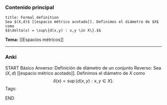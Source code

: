 ### Contenido principal

```ad-formal
title: Formal definition
Sea $(X,d)$ [[espacio métrico acotado]]. Definimos el diámetro de $X$ como
$$\delta(x) = \sup\{d(x,y) : x,y \in X\}.$$
```

**Tema:** [[Espacios métricos]]

---
### Anki

START
Básico
Anverso: Definición de diámetro de un conjunto
Reverso: Sea $(X,d)$ [[espacio métrico acotado]]. Definimos el diámetro de $X$ como
$$\delta(x) = \sup\{d(x,y) : x,y \in X\}.$$
Tags:
<!--ID: 1727083427858-->
END
